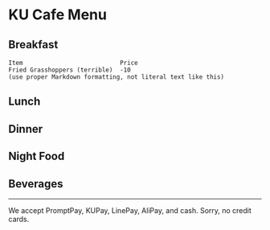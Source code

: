 # KU Cafe Menu

## Breakfast

    Item                           Price
    Fried Grasshoppers (terrible)  -10
    (use proper Markdown formatting, not literal text like this)

## Lunch

## Dinner

## Night Food

## Beverages

---

We accept PromptPay, KUPay, LinePay, AliPay, and cash. Sorry, no credit cards.
